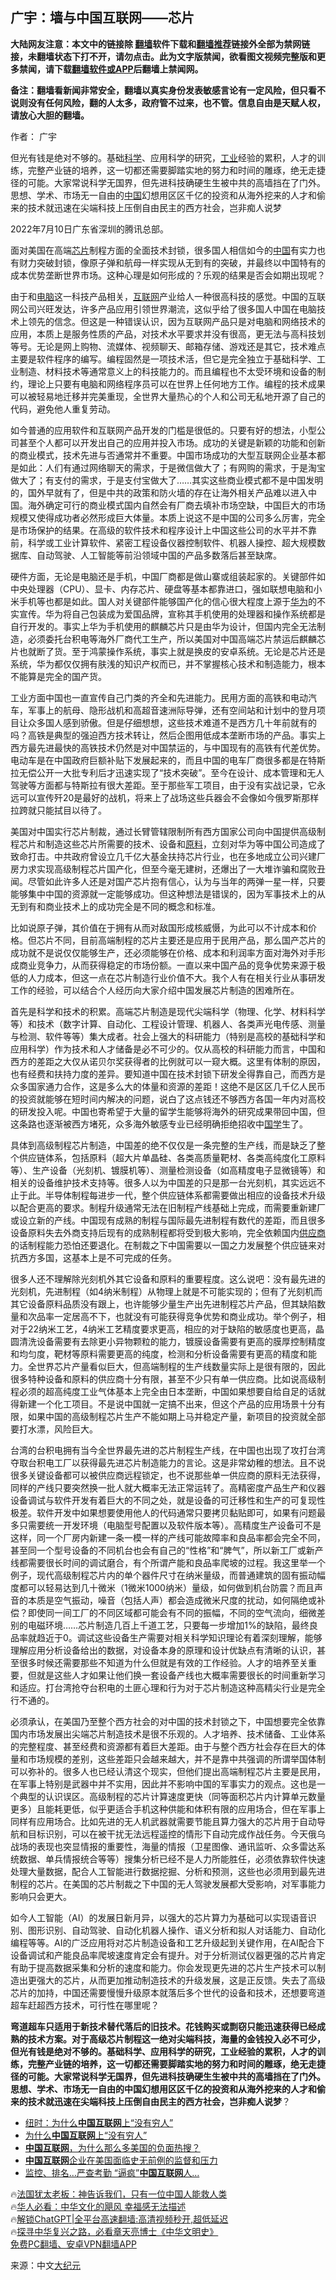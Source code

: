  <!-- 面包屑导航 --> <h2>广宇：墙与中国互联网——芯片</h2> <p class="notice"><b>大陆网友注意：本文中的链接除 <a href="https://github.com/bannedbook/fanqiang" >翻墙</a>软件下载和<a href="https://github.com/killgcd/justmysocks/blob/master/README.md">翻墙推荐</a>链接外全部为禁网链接，未翻墙状态下打不开，请勿点击。此为文字版禁闻，欲看图文视频完整版和更多禁闻，请下载<a href="https://github.com/bannedbook/fanqiang">翻墙软件或APP</a>后翻墙上禁闻网。</p><p>备注：翻墙看新闻非常安全，翻墙以真实身份发表敏感言论有一定风险，但只看不说则没有任何风险，翻的人太多，政府管不过来，也不管。信息自由是天赋人权，请放心大胆的翻墙。</b></p>  <div class="entry"> <p>作者： 广宇</p> <p id="summary">但光有钱是绝对不够的。基础<span class='wp_keywordlink'><a href="https://www.bannedbook.org/forum11/topic309.html" title="禁片：“科学”的棍子" target="_blank">科学</a></span>、应用科学的研究，<a href="https://www.bannedbook.org/bnews/tag/%E5%B7%A5%E4%B8%9A/" class="st_tag internal_tag" rel="tag" title="标签 工业 下的日志">工业</a>经验的累积，人才的训练，完整产业链的培养，这一切都还需要脚踏实地的努力和时间的雕琢，绝无走捷径的可能。大家常说科学无国界，但先进科技确硬生生被中共的高墙挡在了门外。思想、学术、市场无一自由的<span class='wp_keywordlink_affiliate'><a href="https://www.bannedbook.org/" title="中国" target="_blank">中国</a></span>幻想用区区千亿的投资和从海外挖来的人才和偷来的技术就迅速在尖端科技上压倒自由民主的西方社会，岂非痴人说梦</p> <p id="conimg">2022年7月10日广东省深圳的腾讯总部。</p> <p>面对美国在高端<a href="https://www.bannedbook.org/bnews/tag/%E8%8A%AF%E7%89%87/" class="st_tag internal_tag" rel="tag" title="标签 芯片 下的日志">芯片</a>制程方面的全面技术封锁，很多国人相信如今的<a href="https://www.bannedbook.org/bnews/tag/%E4%B8%AD%E5%9B%BD/" class="st_tag internal_tag" rel="tag" title="标签 中国 下的日志">中国</a>有实力也有财力突破封锁，像原子弹和航母一样实现从无到有的突破，并最终以中国特有的成本优势垄断世界市场。这种心理是如何形成的？乐观的结果是否会如期出现呢？</p> <p>由于和<a href="https://www.bannedbook.org/bnews/tag/%e7%94%b5%e8%84%91/" class="st_tag internal_tag" rel="tag" title="标签 电脑 下的日志">电脑</a>这一科技产品相关，<a href="https://www.bannedbook.org/bnews/tag/%e4%ba%92%e8%81%94%e7%bd%91/" class="st_tag internal_tag" rel="tag" title="标签 互联网 下的日志">互联网</a>产业给人一种很高科技的感觉。中国的互联网公司兴旺发达，许多产品应用引领世界潮流，这似乎给了很多国人中国在电脑技术上领先的信念。但这是一种错误认识，因为互联网产品只是对电脑和网络技术的应用，本质上是服务性质的产品，对技术水平要求并没有很高，更无法与高科技划等号。无论是网上购物、流媒体、视频聊天、邮箱存储、游戏还是其它，技术难点主要是软件程序的编写。编程固然是一项技术活，但它是完全独立于基础科学、工业制造、材料技术等通常意义上的科技能力的。而且编程也不太受环境和设备的制约，理论上只要有电脑和网络程序员可以在世界上任何地方工作。编程的技术成果可以被轻易地迁移并完美重现，全世界大量热心的个人和公司无私地开源了自己的代码，避免他人重复劳动。</p> <p>如今普通的应用软件和互联网产品开发的门槛是很低的。只要有好的想法，小型公司甚至个人都可以开发出自己的应用并投入市场。成功的关键是新颖的功能和创新的商业模式，技术先进与否通常并不重要。中国市场成功的大型互联网企业基本都是如此：人们有通过网络聊天的需求，于是微信做大了；有网购的需求，于是淘宝做大了；有支付的需求，于是支付宝做大了……其实这些商业模式都不是中国发明的，国外早就有了，但是中共的政策和防火墙的存在让海外相关产品难以进入中国。海外确定可行的商业模式国内自然会有厂商去填补市场空缺，中国巨大的市场规模又使得成功者必然形成巨大体量。本质上说这不是中国的公司多么厉害，完全是市场保护的结果。在高级的软件技术和程序设计上中国这些公司的水平并不靠前，科学或工业计算软件、紧密工程设备仪器控制软件、机器人操控、超大规模数据库、自动驾驶、人工智能等前沿领域中国的产品多数落后甚至缺席。</p> <p>硬件方面，无论是电脑还是手机，中国厂商都是做山寨或组装起家的。关键部件如中央处理器（CPU）、显卡、内存芯片、硬盘等基本都靠进口，强如联想电脑和小米手机等也都是如此。国人对关键部件能够国产化的信心很大程度上源于<a href="https://www.bannedbook.org/bnews/tag/%e5%8d%8e%e4%b8%ba/" class="st_tag internal_tag" rel="tag" title="标签 华为 下的日志">华为</a>的不实宣传。华为将自己包装成为爱国品牌，宣称其手机使用的处理器和操作系统都是自行开发的。事实上华为手机使用的麒麟芯片只是由华为设计，但国内完全无法制造，必须委托台积电等海外厂商代工生产，所以美国对中国高端芯片禁运后麒麟芯片也就断了货。至于鸿蒙操作系统，事实上就是换皮的安卓系统。无论是芯片还是系统，华为都仅仅拥有肤浅的知识产权而已，并不掌握核心技术和制造能力，根本不能算是完全的国产货。</p> <p>工业方面中国也一直宣传自己门类的齐全和先进能力。民用方面的高铁和电动汽车，军事上的航母、隐形战机和高超音速洲际导弹，还有空间站和计划中的登月项目让众多国人感到骄傲。但是仔细想想，这些技术难道不是西方几十年前就有的吗？高铁是典型的强迫西方技术转让，然后企图用低成本垄断市场的产品。事实上西方最先进最快的高铁技术仍然是对中国禁运的，与中国现有的高铁有代差优势。电动车是在中国政府巨额补贴下发展起来的，而且中国的电车厂商很多都是在特斯拉无偿公开一大批专利后才迅速实现了“技术突破”。至今在设计、成本管理和无人驾驶等方面都与特斯拉有很大差距。至于那些军工项目，由于没有实战记录，它永远可以宣传歼20是最好的战机，将来上了战场这些兵器会不会像如今俄罗斯那样拉跨就只能拭目以待了。</p>  <p>美国对中国实行芯片制裁，通过长臂管辖限制所有西方国家公司向中国提供高级制程芯片和制造这些芯片所需要的技术、设备和<a href="https://www.bannedbook.org/bnews/tag/%E5%8E%9F%E6%96%99/" class="st_tag internal_tag" rel="tag" title="标签 原料 下的日志">原料</a>，立刻对华为等中国公司造成了致命打击。中共政府曾设立几千亿大基金扶持芯片行业，也在多地成立公司兴建厂房力求实现高级制程芯片国产化，但至今毫无建树，还爆出了一大堆诈骗和腐败丑闻。尽管如此许多人还是对国产芯片抱有信心，认为与当年的两弹一星一样，只要能够集中中国的资源就一定能够成功。但这种想法是错误的，因为军事技术上的从无到有和商业技术上的成功完全是不同的概念和标准。</p> <p>比如说原子弹，其价值在于拥有从而对敌国形成核威慑，为此可以不计成本和价格。但芯片不同，目前高端制程的芯片主要还是应用于民用产品，那么国产芯片的成功就不是说仅仅能够生产，还必须能够在价格、成本和利润率方面对海外对手形成商业竞争力，从而获得稳定的市场份额。一直以来中国产品的竞争优势来源于极低的人力成本，但这一点在芯片制造行业价值不大。我个人有在相关行业从事研发工作的经验，可以结合个人经历向大家介绍中国发展芯片制造的困难所在。</p> <p>首先是科学和技术的积累。高端芯片制造是现代尖端科学（物理、化学、材料科学等）和技术（数字计算、自动化、工程设计管理、机器人、各类声光电传感、测量与检测、软件等等）集大成者。社会上强大的科研能力（特别是高校的基础科学和应用科学）作为技术和人才储备是必不可少的。仅从高校的科研能力而言，中国和西方的差距之大仅从诺贝尔奖获得者的比例就可以一窥大概。这里有体制的原因，也有经费和扶持力度的差异。要知道中国在技术封锁下研发全得靠自己，而西方是众多国家通力合作，这是多么大的体量和资源的差距！这绝不是区区几千亿人民币的投资就能够在短时间内解决的问题，说白了这点钱还不够西方各国一年内对高校的研发投入呢。中国也寄希望于大量的留学生能够将海外的研究成果带回中国，但这条路也逐渐被西方堵死，众多海外敏感专业已经明确拒绝招收中<span class='wp_keywordlink'><a href="https://www.bannedbook.org/forum24/" title="国学传统文化禁书" target="_blank">国学</a></span>生了。</p> <p>具体到高级制程芯片制造，中国差的绝不仅仅是一条完整的生产线，而是缺乏了整个供应链体系，包括原料（超大片单晶硅、各类高质量靶材、各类高纯度化工原料等）、生产设备（光刻机、镀膜机等）、测量检测设备（如高精度电子显微镜等）和相关的设备维护技术支持等。很多人以为中国差的只是那一台光刻机，其实远远不止于此。半导体制程每进步一代，整个供应链体系都需要做出相应的设备技术升级以配合更高的要求。制程升级通常无法在旧制程产线基础上完成，而需要重新建厂或设立新的产线。中国现有成熟的制程与国际最先进制程有数代的差距，而且很多设备原料失去外商支持后现有的成熟制程都将受到极大影响，完全依赖国内<a href="https://www.bannedbook.org/bnews/tag/%E4%BE%9B%E5%BA%94%E5%95%86/" class="st_tag internal_tag" rel="tag" title="标签 供应商 下的日志">供应商</a>的话制程能力恐怕还要退化。在制裁之下中国需要以一国之力发展整个供应链来对抗西方多国，这基本上是不可完成的任务。</p>  <p>很多人还不理解除光刻机外其它设备和原料的重要程度。这么说吧：没有最先进的光刻机，先进制程（如4纳米制程）从物理上就是不可能实现的；但有了光刻机而其它设备原料品质没有跟上，也许能够少量生产出先进制程芯片产品，但其缺陷数量和次品率一定居高不下，也就没有可能获得竞争优势和商业成功。举个例子，相对于22纳米工艺，4纳米工艺精度要求更高，相应的对于缺陷的敏感度也更高，晶圆清洗设备需要有去除更小异物颗粒的能力，镀膜设备需要有更高的膜厚控制精度和均匀度，靶材等原料需要更高的纯度，检测和分析设备需要有更高的精度和能力。全世界芯片产量看似巨大，但高端制程的生产线数量实际上是很有限的，因此很多特种设备和原料的供应商十分有限，甚至不少只有单一供应商。比如说高级制程必须的超高纯度工业气体基本上完全由日本垄断，中国如果想要自给自足的话就得新建一个化工项目。不是说中国就一定搞不出来，但这个产品的应用场景十分有限，如果中国的高级制程芯片生产不能如期上马并稳定产量，新项目的投资就全部要打水漂，风险巨大。</p> <p>台湾的台积电拥有当今全世界最先进的芯片制程生产线，在中国也出现了攻打台湾夺取台积电工厂以获得最先进芯片制造能力的言论。这是非常幼稚的想法。且不说很多关键设备都可以被供应商远程锁定，也不说那些单一供应商的原料无法获得，同样的产线只要突然换一批人就大概率无法正常运转了。高精密度产品生产和仪器设备调试与软件开发有着巨大的不同之处，就是设备的可迁移性和生产的可复现性极差。软件开发中如果想要使用他人的代码通常只要拷贝黏贴即可，如果有问题最多只需要统一开发环境（电脑型号配置以及软件版本等）。高精度生产设备可不是这样，同一个厂房内新建一条一模一样的产线可能故障率和良品率都会完全不同，甚至同一个型号设备的不同机台也会有自己的“性格”和“脾气”，所以新工厂或新产线都需要很长时间的调试磨合，有个所谓产能和良品率爬坡的过程。我这里举一个例子，现代高级制程芯片内的单个器件尺寸在纳米量级，而普通建筑的固有振动幅度都可以轻易达到几十微米（1微米1000纳米）量级，如何做到机台防震？而且声音的本质是空气振动，噪音（包括人声）都会造成微米尺度的扰动，如何隔绝或补偿？即使同一间工厂的不同区域都可能会有不同的振幅，不同的空气流向，细微差别的电磁环境……芯片制造几百上千道工艺，只要每一步增加1%的缺陷，最终良品率就趋近于0。调试这些设备生产需要对相关科学知识理论有着深刻理解，能够理解应用分析设备给出的数据，对设备本身的原理和设计优缺点有清晰的认识，甚至很多时候还需要那些不知道为什么但就是有效的工作经验。人才的培养至关重要，但就是这些人才如果让他们换一套设备产线也大概率需要很长的时间重新学习和适应。打台湾抢夺台积电的土匪心理和行为对于芯片制造这种高精尖行业是完全行不通的。</p> <p>必须承认，在美国乃至整个西方社会的对中国的技术封锁之下，中国想要完全依靠国内市场发展出尖端芯片制造技术是很不乐观的。人才培养、技术储备、工业体系的完整程度、甚至经费和资源都有着巨大差距。由于与整个西方社会存在巨大的体量和市场规模的差别，这些差距只会越来越大，并不是靠中共强调的所谓举国体制可以弥补的。很多人也已经认清这个现实，但他们提出高端制程芯片主要是民用，在军事上特别是武器中并不实用，因此并不影响中国的军事实力的观点。这也是一个典型的认识误区。高级制程的芯片计算速度更快（同等面积芯片内计算单元数量更多）且能耗更低，似乎更适合手机这种供能和体积有限的应用场合，但在军事上同样有应用场合。比如先进的无人机武器就需要节能且算力强大的芯片用于自动导航和目标识别，可以在被干扰无法远程遥控的情形下自动完成作战任务。今天俄乌战场的表现也突显情报的重要性，海量的情报（卫星图像、通讯监听、众多雷达系统数据、单兵情报统合等等）搜集分析已经不是人力所能胜任，必须依靠软件快速处理大量数据，配合人工智能进行数据挖掘、分析和预测，这些也必须用到最先进制程的芯片。在美国的芯片制裁之下中国的无人驾驶发展都大受影响，对军事能力影响只会更大。</p> <p>如今人工智能（AI）的发展日新月异，以强大的芯片算力为基础可以实现语音识别、图形识别、自动驾驶、自动化机器人操作、语义分析和拟人对话能力、自动化编程等等。AI的广泛应用将对芯片制造设备和工艺升级起到关键作用，在AI配合下设备调试和产能良品率爬坡速度肯定会有提升。对于分析测试仪器更强的芯片肯定有助于提高数据采集和分析的速度和能力。你会发现更先进的芯片生产技术可以制造出更强大的芯片，从而更加推动制造技术的升级发展，这是正反馈。失去了高级芯片的加持，中国还需要慢慢升级原本就落后多个世代的设备和技术，还想要弯道超车赶超西方技术，可行性在哪里呢？</p>  <p><strong>弯道超车只适用于新技术替代落后的旧技术。花钱购买或剽窃只能迅速获得已经成熟的技术方案。对于高级芯片制程这一绝对尖端科技，海量的金钱投入必不可少，但光有钱是绝对不够的。基础科学、应用科学的研究，工业经验的累积，人才的训练，完整产业链的培养，这一切都还需要脚踏实地的努力和时间的雕琢，绝无走捷径的可能。大家常说科学无国界，但先进科技确硬生生被中共的高墙挡在了门外。思想、学术、市场无一自由的中国幻想用区区千亿的投资和从海外挖来的人才和偷来的技术就迅速在尖端科技上压倒自由民主的西方社会，岂非痴人说梦</strong>？</p> <!--<div id="taboola-mid-1"></div>--><ul class='op-related-articles' title='相关阅读'> <li><a href='https://www.bannedbook.org/bnews/headline/20230508/1881412.html' target='_blank'>纽时：为什么<b>中国互联网</b>上“没有穷人”</a></li> <li><a href='https://www.bannedbook.org/bnews/comments/20230505/1880510.html' target='_blank'>为什么<b>中国互联网</b>上“没有穷人”</a></li> <li><a href='https://www.bannedbook.org/bnews/cnnews/20230417/1872981.html' target='_blank'><b>中国互联网</b>，为什么那么多美国的负面热搜？</a></li> <li><a href='https://www.bannedbook.org/bnews/headline/20230401/1867066.html' target='_blank'><b>中国互联网</b>企业在美国面临史无前例的监督和压力</a></li> <li><a href='https://www.bannedbook.org/bnews/lifebaike/20230220/1851048.html' target='_blank'>监控、排名…严查考勤 “逼疯”<b>中国互联网</b>人…</a></li> </ul> <p class="texttj"> 🔥<a href="https://www.bannedbook.org/bnews/ssgc/20230219/1850782.html" target="_blank">法国犹太老板：神告诉我们，只有一位中国人能救人类</a><br/> 🔥<a href="https://www.bannedbook.org/bnews/comments/20220220/1694796.html" target="_blank">华人必看：中华文化的飓风 幸福感无法描述</a><br/> 🔥<a href="https://github.com/bannedbook/fanqiang/wiki/V2ray%E6%9C%BA%E5%9C%BA" target="_blank">解锁ChatGPT|全平台高速翻墙:高清视频秒开,超低延迟</a><br/> 🔥<a href="https://www.bannedbook.org/bnews/comments/20220808/1768773.html" target="_blank">探寻中华复兴之路，必看章天亮博士《中华文明史》</a><br/> <a href="https://github.com/bannedbook/fanqiang/wiki/%E7%A6%81%E9%97%BB%E7%BD%91%E5%AE%89%E5%8D%93%E7%BF%BB%E5%A2%99%E6%96%B0%E9%97%BBAPP" target="_blank">免费PC翻墙、安卓VPN翻墙APP</a><br/> </p><p class="src-info">来源：中文<span class='wp_keywordlink_affiliate'><a href="http://www.epochtimes.com/" title="大纪元" target="_blank">大纪元</a></span> </p><a name='sharetosocial'></a> <div style="margin-bottom:5px;padding-bottom:5px;clear:both"> <div id="archive-pix-1" class="banner-ads"> <!-- AuctionX Display platform tag START --> <div id="27602x728x90x621x_ADSLOT1" clicktrack="%%CLICK_URL_ESC%%"></div>  <!-- AuctionX Display platform tag END --> </div> <div id="archive-pix-2" class="banner-ads"> <!-- AuctionX Display platform tag START --> <div id="27556x300x250x621x_ADSLOT1" clicktrack="%%CLICK_URL_ESC%%" style="margin:0 auto;text-align:center"></div>  <!-- AuctionX Display platform tag END --> </div> </div>  <div id="archive-pix-1" class="banner-ads"> <!-- AuctionX Display platform tag START --> <div id="27603x728x90x621x_ADSLOT1" clicktrack="%%CLICK_URL_ESC%%"></div>  <!-- AuctionX Display platform tag END --> </div> </div><!--END ENTRY--> 
